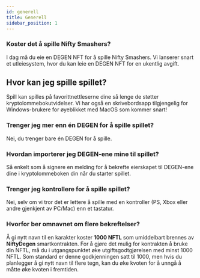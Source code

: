 ```yaml
---
id: generell
title: Generell
sidebar_position: 1
---
```


### **Koster det å spille Nifty Smashers?**

I dag må du eie en DEGEN NFT for å spille Nifty Smashers. Vi lanserer snart et utleiesystem, hvor du kan leie en DEGEN NFT for en ukentlig avgift.

## Hvor kan jeg spille spillet?

Spill kan spilles på favorittnettleserne dine så lenge de støtter kryptolommebokutvidelser. Vi har også en skrivebordsapp tilgjengelig for Windows-brukere for øyeblikket med MacOS som kommer snart!

### **Trenger jeg mer enn én DEGEN for å spille spillet?**

Nei, du trenger bare én DEGEN for å spille.

### Hvordan importerer jeg DEGEN-ene mine til spillet?

Så enkelt som å signere en melding for å bekrefte eierskapet til DEGEN-ene dine i kryptolommeboken din når du starter spillet.

### **Trenger jeg kontrollere for å spille spillet?**

Nei, selv om vi tror det er lettere å spille med en kontroller (PS, Xbox eller andre gjenkjent av PC/Mac) enn et tastatur.

### Hvorfor ber omnavnet om flere bekreftelser?

Å gi nytt navn til en karakter koster **1000 NFTL** som umiddelbart brennes av **NiftyDegen** smartkontrakten. For å gjøre det mulig for kontrakten å bruke din NFTL, må du i utgangspunktet øke utgiftsgodtgjørelsen med minst 1000 NFTL. Som standard er denne godkjenningen satt til 1000, men hvis du planlegger å gi nytt navn til flere tegn, kan du øke kvoten for å unngå å måtte øke kvoten i fremtiden.
